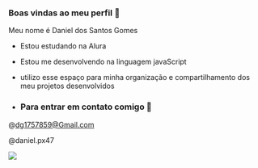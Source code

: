 ### Boas vindas ao meu perfil 🤙

Meu nome é Daniel dos Santos Gomes 

- Estou estudando na Alura
- Estou me desenvolvendo na linguagem javaScript
- utilizo esse espaço para minha organização e compartilhamento dos meu projetos desenvolvidos

- ### Para  entrar em contato comigo 🤝

@dg1757859@Gmail.com

@daniel.px47

![](https://media1.tenor.com/m/PKKCAakpBZIAAAAC/neyney-neymar.gif)
